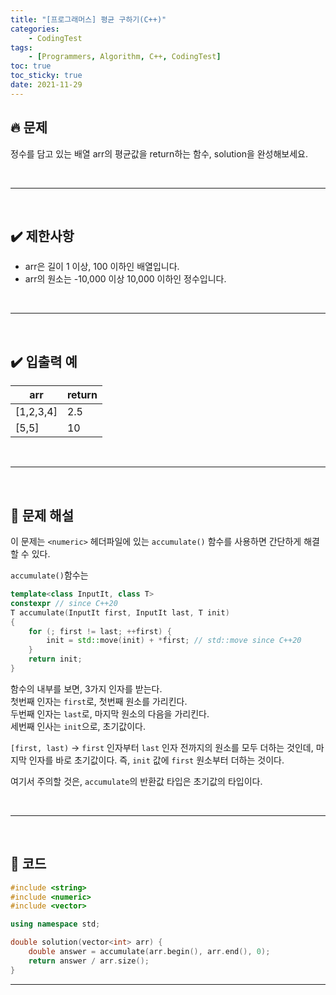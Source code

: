 ```yaml
---
title: "[프로그래머스] 평균 구하기(C++)"
categories: 
    - CodingTest
tags:
    - [Programmers, Algorithm, C++, CodingTest]
toc: true
toc_sticky: true
date: 2021-11-29
---
```


## 🔥 문제
정수를 담고 있는 배열 arr의 평균값을 return하는 함수, solution을 완성해보세요.

<br>

---
<br>

## ✔️ 제한사항
- arr은 길이 1 이상, 100 이하인 배열입니다.
- arr의 원소는 -10,000 이상 10,000 이하인 정수입니다.

<br>

---
<br>

## ✔️ 입출력 예
|arr|return|
|---|---|
|[1,2,3,4]|2.5|
|[5,5]|10|

<br>

---
<br>

## 🤔 문제 해설

이 문제는 `<numeric>` 헤더파일에 있는 `accumulate()` 함수를 사용하면 간단하게 해결할 수 있다. 

`accumulate()`함수는
```cpp
template<class InputIt, class T>
constexpr // since C++20
T accumulate(InputIt first, InputIt last, T init)
{
    for (; first != last; ++first) {
        init = std::move(init) + *first; // std::move since C++20
    }
    return init;
}
```
함수의 내부를 보면, 3가지 인자를 받는다.<br>
첫번째 인자는 `first`로, 첫번째 원소를 가리킨다.<br>
두번째 인자는 `last`로, 마지막 원소의 다음을 가리킨다.<br>
세번째 인사는 `init`으로, 초기값이다.

`[first, last)` → `first` 인자부터 `last` 인자 전까지의 원소를 모두 더하는 것인데, 마지막 인자를 바로 초기값이다. 즉, `init` 값에 `first` 원소부터 더하는 것이다. 

여기서 주의할 것은, `accumulate`의 반환값 타입은 초기값의 타입이다. 


<br>

---
<br>

## 👻 코드

```cpp
#include <string>
#include <numeric>
#include <vector>

using namespace std;

double solution(vector<int> arr) {
    double answer = accumulate(arr.begin(), arr.end(), 0);
    return answer / arr.size();
}
```

---

<br>